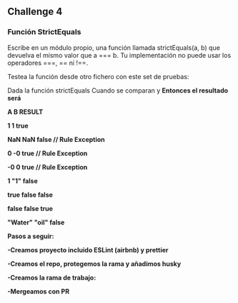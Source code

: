## Challenge 4

### Función StrictEquals

Escribe en un módulo propio, una función llamada strictEquals(a, b) que devuelva el mismo valor que a === b. Tu implementación no puede usar los operadores ===, == ni !==.

Testea la función desde otro fichero con este set de pruebas:

Dada la función strictEquals
Cuando se comparan <A> y <B>
Entonces el resultado será <Result>

A B RESULT

1 1 true

NaN NaN false // Rule Exception

0 -0 true // Rule Exception

-0 0 true // Rule Exception

1 "1" false

true false false

false false true

"Water" "oil" false

Pasos a seguir:

-Creamos proyecto incluido ESLint (airbnb) y prettier

-Creamos el repo, protegemos la rama y añadimos husky

-Creamos la rama de trabajo:

-Mergeamos con PR
